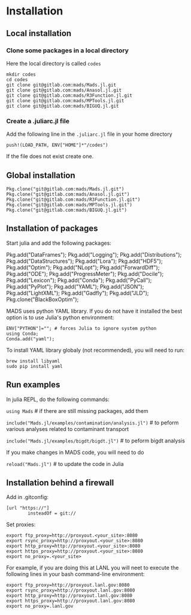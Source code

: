 Installation
============

Local installation
-------------------

### Clone some packages in a local directory

Here the local directory is called `codes`

```
mkdir codes
cd codes
git clone git@gitlab.com:mads/Mads.jl.git
git clone git@gitlab.com:mads/Anasol.jl.git
git clone git@gitlab.com:mads/R3Function.jl.git
git clone git@gitlab.com:mads/MPTools.jl.git
git clone git@gitlab.com:mads/BIGUQ.jl.git
```

### Create a .juliarc.jl file

Add the following line in the `.juliarc.jl` file in your home directory

`push!(LOAD_PATH, ENV["HOME"]*"/codes")`

If the file does not exist create one.

Global installation
------------------

```
Pkg.clone("git@gitlab.com:mads/Mads.jl.git")
Pkg.clone("git@gitlab.com:mads/Anasol.jl.git")
Pkg.clone("git@gitlab.com:mads/R3Function.jl.git")
Pkg.clone("git@gitlab.com:mads/MPTools.jl.git")
Pkg.clone("git@gitlab.com:mads/BIGUQ.jl.git")
```

Installation of packages
------------------------

Start julia and add the following packages:

Pkg.add("DataFrames");
Pkg.add("Logging");
Pkg.add("Distributions");
Pkg.add("DataStructures");
Pkg.add("Lora");
Pkg.add("HDF5");
Pkg.add("Optim");
Pkg.add("NLopt");
Pkg.add("ForwardDiff");
Pkg.add("ODE");
Pkg.add("ProgressMeter");
Pkg.add("Docile");
Pkg.add("Lexicon");
Pkg.add("Conda");
Pkg.add("PyCall");
Pkg.add("PyPlot");
Pkg.add("YAML");
Pkg.add("JSON");
Pkg.add("LightXML");
Pkg.add("Gadfly");
Pkg.add("JLD");
Pkg.clone("BlackBoxOptim");

MADS uses python YAML library.
If you do not have it installed the best option is to use Julia's python
environment:

```
ENV["PYTHON"]=""; # forces Julia to ignore system python
using Conda;
Conda.add("yaml");
```

To install YAML library globaly (not recommended), you will need to run:

```
brew install libyaml
sudo pip install yaml
```

Run examples
------------

In julia REPL, do the following commands:

`using Mads` # if there are still missing packages, add them

`include("Mads.jl/examples/contamination/analysis.jl")` # to peform various analyses
related to contaminant transport

`include("Mads.jl/examples/bigdt/bigdt.jl")` # to peform bigdt analysis

If you make changes in MADS code, you will need to do

`reload("Mads.jl")` # to update the code in Julia

Installation behind a firewall
------------------------------

Add in .gitconfig:

```
[url "https://"]
        insteadOf = git://
```

Set proxies:

```
export ftp_proxy=http://proxyout.<your_site>:8080
export rsync_proxy=http://proxyout.<your_site>:8080
export http_proxy=http://proxyout.<your_site>:8080
export https_proxy=http://proxyout.<your_site>:8080
export no_proxy=.<your_site>
```

For example, if you are doing this at LANL you will neet to execute the 
following lines in your bash command-line environment:

```
export ftp_proxy=http://proxyout.lanl.gov:8080
export rsync_proxy=http://proxyout.lanl.gov:8080
export http_proxy=http://proxyout.lanl.gov:8080
export https_proxy=http://proxyout.lanl.gov:8080
export no_proxy=.lanl.gov
```